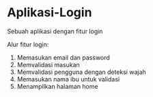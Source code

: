 # Aplikasi-Login
Sebuah aplikasi dengan fitur login

Alur fitur login:
1. Memasukan email dan password
2. Memvalidasi masukan
3. Memvalidasi pengguna dengan deteksi wajah
4. Memasukan nama ibu untuk validasi
5. Menampilkan halaman home
